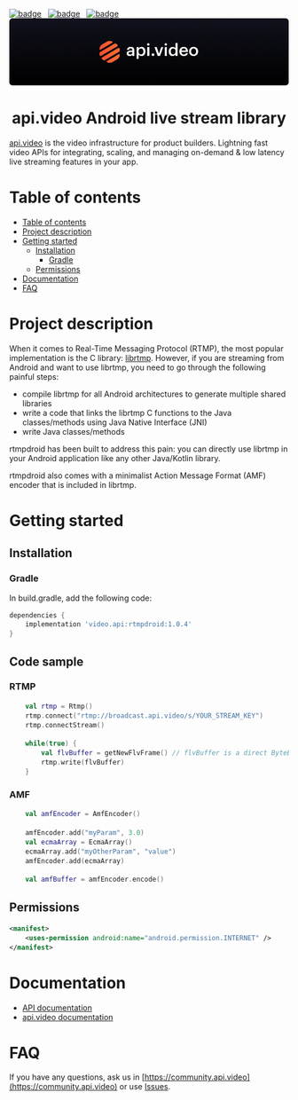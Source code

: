 [![badge](https://img.shields.io/twitter/follow/api_video?style=social)](https://twitter.com/intent/follow?screen_name=api_video) &nbsp; [![badge](https://img.shields.io/github/stars/apivideo/api.video-android-live-stream?style=social)](https://github.com/apivideo/api.video-android-live-stream) &nbsp; [![badge](https://img.shields.io/discourse/topics?server=https%3A%2F%2Fcommunity.api.video)](https://community.api.video)
![](https://github.com/apivideo/API_OAS_file/blob/master/apivideo_banner.png)
<h1 align="center">api.video Android live stream library</h1>

[api.video](https://api.video) is the video infrastructure for product builders. Lightning fast video APIs for integrating, scaling, and managing on-demand & low latency live streaming features in your app.

# Table of contents

- [Table of contents](#table-of-contents)
- [Project description](#project-description)
- [Getting started](#getting-started)
  - [Installation](#installation)
    - [Gradle](#gradle)
  - [Permissions](#permissions)
- [Documentation](#documentation)
- [FAQ](#faq)

# Project description

When it comes to Real-Time Messaging Protocol (RTMP), the most popular implementation is the C
library: [librtmp](http://git.ffmpeg.org/rtmpdump). However, if you are streaming from Android and
want to use librtmp, you need to go through the following painful steps:

- compile librtmp for all Android architectures to generate multiple shared libraries
- write a code that links the librtmp C functions to the Java classes/methods using Java Native
  Interface (JNI)
- write Java classes/methods

rtmpdroid has been built to address this pain: you can directly use librtmp in your Android
application like any other Java/Kotlin library.

rtmpdroid also comes with a minimalist Action Message Format (AMF) encoder that is included in
librtmp.

# Getting started

## Installation

### Gradle

In build.gradle, add the following code:

```groovy
dependencies {
    implementation 'video.api:rtmpdroid:1.0.4'
}
```

## Code sample

### RTMP

```kotlin
    val rtmp = Rtmp()
    rtmp.connect("rtmp://broadcast.api.video/s/YOUR_STREAM_KEY")
    rtmp.connectStream()
    
    while(true) {
        val flvBuffer = getNewFlvFrame() // flvBuffer is a direct ByteBuffer 
        rtmp.write(flvBuffer)
    }
```

### AMF

```kotlin
    val amfEncoder = AmfEncoder()

    amfEncoder.add("myParam", 3.0)
    val ecmaArray = EcmaArray()
    ecmaArray.add("myOtherParam", "value")
    amfEncoder.add(ecmaArray)

    val amfBuffer = amfEncoder.encode()
```

## Permissions

```xml
<manifest>
    <uses-permission android:name="android.permission.INTERNET" />
</manifest>
```

# Documentation

* [API documentation](https://apivideo.github.io/api.video-rtmpdroid/)
* [api.video documentation](https://docs.api.video)

# FAQ

If you have any questions, ask us in [https://community.api.video](https://community.api.video) or use [Issues].


[//]: # (These are reference links used in the body of this note and get stripped out when the markdown processor does its job. There is no need to format nicely because it shouldn't be seen. Thanks SO - http://stackoverflow.com/questions/4823468/store-comments-in-markdown-syntax)

[Issues]: <https://github.com/apivideo/api.video-rtmpdroid/issues>
